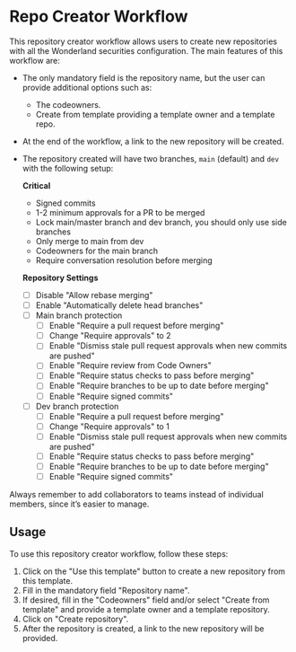 # Repo Creator Workflow

This repository creator workflow allows users to create new repositories with all the Wonderland securities configuration. The main features of this workflow are:

- The only mandatory field is the repository name, but the user can provide additional options such as:
    - The codeowners.
    - Create from template providing a template owner and a template repo.
- At the end of the workflow, a link to the new repository will be created.
- The repository created will have two branches, `main` (default) and `dev` with the following setup:

  **Critical**
  * Signed commits
  * 1-2 minimum approvals for a PR to be merged
  * Lock main/master branch and dev branch, you should only use side branches
  * Only merge to main from dev
  * Codeowners for the main branch
  * Require conversation resolution before merging
  
  **Repository Settings**
  - [ ] Disable "Allow rebase merging"
  - [ ] Enable "Automatically delete head branches"
  - [ ] Main branch protection
    - [ ] Enable "Require a pull request before merging"
    - [ ] Change "Require approvals" to 2
    - [ ] Enable "Dismiss stale pull request approvals when new commits are pushed"
    - [ ] Enable "Require review from Code Owners"
    - [ ] Enable "Require status checks to pass before merging"
    - [ ] Enable "Require branches to be up to date before merging"
    - [ ] Enable "Require signed commits"
  - [ ] Dev branch protection
    - [ ] Enable "Require a pull request before merging"
    - [ ] Change "Require approvals" to 1
    - [ ] Enable "Dismiss stale pull request approvals when new commits are pushed"
    - [ ] Enable "Require status checks to pass before merging"
    - [ ] Enable "Require branches to be up to date before merging"
    - [ ] Enable "Require signed commits"

Always remember to add collaborators to teams instead of individual members, since it’s easier to manage.

## Usage

To use this repository creator workflow, follow these steps:

1. Click on the "Use this template" button to create a new repository from this template.
2. Fill in the mandatory field "Repository name".
3. If desired, fill in the "Codeowners" field and/or select "Create from template" and provide a template owner and a template repository.
4. Click on "Create repository".
5. After the repository is created, a link to the new repository will be provided.

